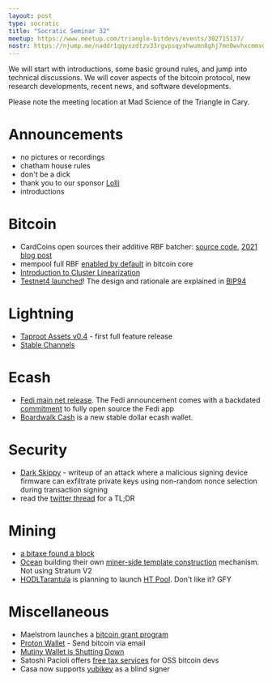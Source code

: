 ```yaml
---
layout: post
type: socratic
title: "Socratic Seminar 32"
meetup: https://www.meetup.com/triangle-bitdevs/events/302715137/
nostr: https://njump.me/naddr1qqyxzdtzv33rgvpsqyxhwumn8ghj7mn0wvhxcmmvqgsr32el8srqx2hnv56evlykh3zw6a9ydmtky4v7ndz6yagy5pmzjxqrqsqqql9nfl0xjm
---
```


We will start with introductions, some basic ground rules, and jump into technical discussions. We will cover aspects of the bitcoin protocol, new research developments, recent news, and software developments.

Please note the meeting location at Mad Science of the Triangle in Cary.

# Announcements

- no pictures or recordings
- chatham house rules
- don't be a dick
- thank you to our sponsor [Lolli](https://www.lolli.com/)
- introductions

# Bitcoin
- CardCoins open sources their additive RBF batcher: [source code](https://github.com/CardCoins/additive-rbf-batcher), [2021 blog post](https://blog.cardcoins.co/rbf-batching-at-cardcoins-diving-into-the-mempool-s-dark-reorg-forest)
- mempool full RBF [enabled by default](https://github.com/bitcoin/bitcoin/pull/30493) in bitcoin core
- [Introduction to Cluster Linearization](https://delvingbitcoin.org/t/introduction-to-cluster-linearization/1032)
- [Testnet4 launched](https://github.com/bitcoin/bitcoin/pull/29775)! The design and rationale are explained in [BIP94](https://github.com/bitcoin/bips/blob/master/bip-0094.mediawiki)

# Lightning
- [Taproot Assets v0.4](https://lightning.engineering/posts/2024-07-23-taproot-assets-LN/) - first full feature release
- [Stable Channels](https://stablechannels.com/)

# Ecash
- [Fedi main net release](https://www.fedi.xyz/blog/fedi-announces-launch-of-world-s-first-community-superapp). The Fedi announcement comes with a backdated [commitment](https://www.fedi.xyz/blog/on-may-the-fourth-fedi-went-open-source-here-s-why) to fully open source the Fedi app
- [Boardwalk Cash](https://boardwalkcash.com/) is a new stable dollar ecash wallet.

# Security
- [Dark Skippy](https://darkskippy.com/) - writeup of an attack where a malicious signing device firmware can exfiltrate private keys using non-random nonce selection during transaction signing
- read the [twitter thread](https://x.com/utxoclub/status/1820520960476561825) for a TL;DR

# Mining
- [a bitaxe found a block](https://x.com/bitentrepreneur/status/1816173826754929125)
- [Ocean](https://ocean.xyz) building their own [miner-side template construction](https://x.com/boerst/status/1821211209510662600) mechanism. Not using Stratum V2
- [HODLTarantula](https://x.com/HodlTarantula) is planning to launch [HT Pool](https://htpool.io/). Don't like it? GFY

# Miscellaneous
- Maelstrom launches a [bitcoin grant program](https://maelstrom.fund/bitcoin-grant-program/)
- [Proton Wallet](https://proton.me/blog/proton-wallet-launch) - Send bitcoin via email
- [Mutiny Wallet is Shutting Down](https://blog.mutinywallet.com/mutiny-wallet-is-shutting-down/)
- Satoshi Pacioli offers [free tax services](https://satoshipacioli.com/satoshi-pacioli-accounting-announces-free-tax-services-for-open-source-bitcoin-developers/) for OSS bitcoin devs
- Casa now supports [yubikey](https://blog.casa.io/secure-your-bitcoin-with-yubikey/) as a blind signer

